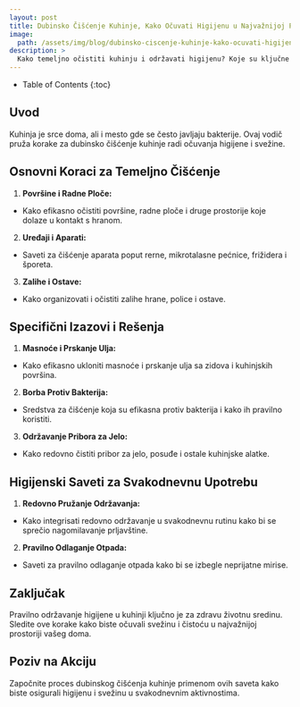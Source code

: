 ```yaml
---
layout: post
title: Dubinsko Čišćenje Kuhinje, Kako Očuvati Higijenu u Najvažnijoj Prostoriji
image: 
  path: /assets/img/blog/dubinsko-ciscenje-kuhinje-kako-ocuvati-higijenu-u-najvaznijoj-prostoriji_dubinsko_pranje_ba.png
description: >
  Kako temeljno očistiti kuhinju i održavati higijenu? Koje su ključne tačke fokusa prilikom dubinskog čišćenja kuhinje? Kako spriječiti bakterijski rast i održavati svežinu u kuhinji?
---
```



- Table of Contents
{:toc}

## Uvod

Kuhinja je srce doma, ali i mesto gde se često javljaju bakterije. Ovaj vodič pruža korake za dubinsko čišćenje kuhinje radi očuvanja higijene i svežine.

## Osnovni Koraci za Temeljno Čišćenje

1. **Površine i Radne Ploče:**
  - Kako efikasno očistiti površine, radne ploče i druge prostorije koje dolaze u kontakt s hranom.

2. **Uređaji i Aparati:**
  - Saveti za čišćenje aparata poput rerne, mikrotalasne pećnice, frižidera i šporeta.

3. **Zalihe i Ostave:**
  - Kako organizovati i očistiti zalihe hrane, police i ostave.

## Specifični Izazovi i Rešenja

1. **Masnoće i Prskanje Ulja:**
  - Kako efikasno ukloniti masnoće i prskanje ulja sa zidova i kuhinjskih površina.

2. **Borba Protiv Bakterija:**
  - Sredstva za čišćenje koja su efikasna protiv bakterija i kako ih pravilno koristiti.

3. **Održavanje Pribora za Jelo:**
  - Kako redovno čistiti pribor za jelo, posuđe i ostale kuhinjske alatke.

## Higijenski Saveti za Svakodnevnu Upotrebu

1. **Redovno Pružanje Održavanja:**
  - Kako integrisati redovno održavanje u svakodnevnu rutinu kako bi se sprečio nagomilavanje prljavštine.

2. **Pravilno Odlaganje Otpada:**
  - Saveti za pravilno odlaganje otpada kako bi se izbegle neprijatne mirise.

## Zaključak

Pravilno održavanje higijene u kuhinji ključno je za zdravu životnu sredinu. Sledite ove korake kako biste očuvali svežinu i čistoću u najvažnijoj prostoriji vašeg doma.

## Poziv na Akciju

Započnite proces dubinskog čišćenja kuhinje primenom ovih saveta kako biste osigurali higijenu i svežinu u svakodnevnim aktivnostima.
